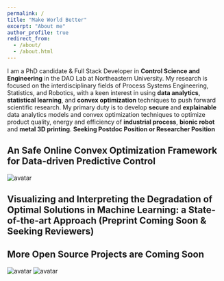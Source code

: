 ```yaml
---
permalink: /
title: "Make World Better"
excerpt: "About me"
author_profile: true
redirect_from: 
  - /about/
  - /about.html
---
```


I am a PhD candidate & Full Stack Developer in **Control Science and Engineering** in the DAO Lab at Northeastern University. My research is focused on the interdisciplinary fields of Process Systems Engineering, Statistics, and Robotics, with a keen interest in using **data analytics**, **statistical learning**, and **convex optimization** techniques to push forward scientific research.
My primary duty is to develop **secure** and **explainable** data analytics models and convex optimization techniques to optimize product quality, energy and efficiency of **industrial process**, **bionic robot** and **metal 3D printing**.
**Seeking Postdoc Position or Researcher Position**
## An Safe Online Convex Optimization Framework for Data-driven Predictive Control
![avatar](/images/cv4.jpg)
## Visualizing and Interpreting the Degradation of Optimal Solutions in Machine Learning: a State-of-the-art Approach (Preprint Coming Soon & Seeking Reviewers)

## More Open Source Projects are Coming Soon
![avatar](/images/cv1.jpg)
![avatar](/images/cv2.jpg)